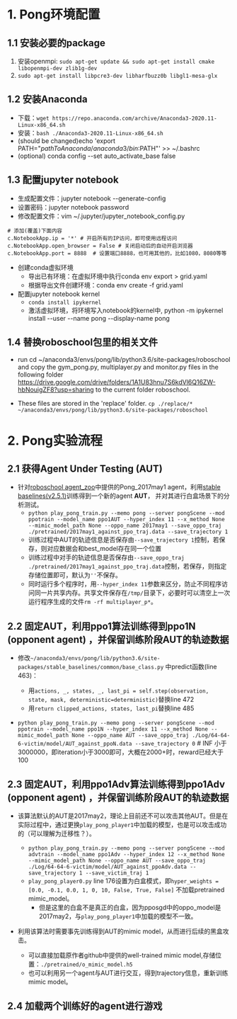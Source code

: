 # 1. Pong环境配置

## 1.1 安装必要的package

1. 安装openmpi: `sudo apt-get update && sudo apt-get install cmake libopenmpi-dev zlib1g-dev`
2. `sudo apt-get install libpcre3-dev libharfbuzz0b libgl1-mesa-glx`

## 1.2 安装Anaconda

* 下载：`wget https://repo.anaconda.com/archive/Anaconda3-2020.11-Linux-x86_64.sh`
* 安装：`bash ./Anaconda3-2020.11-Linux-x86_64.sh`
* (should be changed)echo 'export PATH="$pathToAnaconda/anaconda3/bin:$PATH"' >> ~/.bashrc
* (optional) conda config --set auto_activate_base false

## 1.3 配置jupyter notebook

* 生成配置文件：jupyter notebook --generate-config
* 设置密码：jupyter notebook password
* 修改配置文件：vim ~/.jupyter/jupyter_notebook_config.py

```
# 添加(覆盖)下面内容
c.NotebookApp.ip = '*' # 开启所有的IP访问，即可使用远程访问
c.NotebookApp.open_browser = False # 关闭启动后的自动开启浏览器
c.NotebookApp.port = 8888  # 设置端口8888，也可用其他的，比如1080，8080等等
```

* 创建conda虚拟环境
    * 导出已有环境：在虚拟环境中执行conda env export > grid.yaml
    * 根据导出文件创建环境：conda env create -f grid.yaml
* 配置jupyter notebook kernel
    * `conda install ipykernel`
    * 激活虚拟环境，将环境写入notebook的kernel中, python -m ipykernel install --user --name pong --display-name pong
    
## 1.4 替换roboschool包里的相关文件

* run cd ~/anaconda3/envs/pong/lib/python3.6/site-packages/roboschool and copy the gym_pong.py, multiplayer.py and monitor.py files in the following folder https://drive.google.com/drive/folders/1A1U83hnu7S6kdVl6Q16ZW-hbNouigZF8?usp=sharing to the current folder roboschool.

* These files are stored in the 'replace' folder. `cp ./replace/* ~/anaconda3/envs/pong/lib/python3.6/site-packages/roboschool`

# 2. Pong实验流程
## 2.1 获得Agent Under Testing (AUT)

* 针对[roboschool agent_zoo](https://github.com/openai/roboschool/tree/master/agent_zoo)中提供的Pong_2017may1 agent，利用[stable baselines(v2.5.1)](https://stable-baselines.readthedocs.io/en/v2.5.0/)训练得到一个新的agent **AUT**， 并对其进行白盒场景下的分析测试。
    * `python play_pong_train.py --memo pong --server pongScene --mod ppotrain --model_name ppo1AUT --hyper_index 11 --x_method None --mimic_model_path None --oppo_name 2017may1 --save_oppo_traj ./pretrained/2017may1_against_ppo_traj.data --save_trajectory 1`
    * 训练过程中AUT的轨迹信息是否保存由`--save_trajectory 1`控制，若保存，则对应数据会和best_model存在同一个位置
    * 训练过程中对手的轨迹信息是否保存由`--save_oppo_traj ./pretrained/2017may1_against_ppo_traj.data`控制，若保存，则指定存储位置即可，默认为`''`不保存。
    * 同时运行多个程序时，用`--hyper_index 11`参数来区分，防止不同程序访问同一片共享内存。共享文件保存在`/tmp/`目录下，必要时可以清空上一次运行程序生成的文件`rm -rf multiplayer_p*`。

## 2.2 固定AUT，利用ppo1算法训练得到ppo1N (opponent agent) ，并保留训练阶段AUT的轨迹数据
    
* 修改`~/anaconda3/envs/pong/lib/python3.6/site-packages/stable_baselines/common/base_class.py` 中predict函数(line 463)：
    * 用`actions, _, states, _, last_pi = self.step(observation, state, mask, deterministic=deterministic)`替换line 472
    * 用`return clipped_actions, states, last_pi`替换line 485

* `python play_pong_train.py --memo pong --server pongScene --mod ppotrain --model_name ppo1N --hyper_index 11 --x_method None --mimic_model_path None --oppo_name AUT --save_oppo_traj ./Log/64-64-6-victim/model/AUT_against_ppoN.data --save_trajectory 0` # INF 小于3000000，即iteration小于3000即可，大概在2000+时，reward已经大于100

## 2.3 固定AUT，利用ppo1Adv算法训练得到ppo1Adv (opponent agent) ，并保留训练阶段AUT的轨迹数据
* 该算法默认的AUT是2017may2，理论上目前还不可以攻击其他AUT。但是在实际过程中，通过更换`play_pong_player1`中加载的模型，也是可以攻击成功的（可以理解为迁移性？）。
    * `python play_pong_train.py --memo pong --server pongScene --mod advtrain --model_name ppo1Adv --hyper_index 12 --x_method None --mimic_model_path None --oppo_name AUT --save_oppo_traj ./Log/64-64-6-victim/model/AUT_against_ppoAdv.data --save_trajectory 1 --save_victim_traj 1`
    * `play_pong_player0.py` line 176设置为白盒模式，即`hyper_weights = [0.0, -0.1, 0.0, 1, 0, 10, False, True, False]` 不加载pretrained mimic_model。
        * 但是这里的白盒不是真正的白盒，因为pposgd中的oppo_model是2017may2，与`play_pong_player1`中加载的模型不一致。


* 利用该算法时需要事先训练得到AUT的mimic model，从而进行后续的黑盒攻击。
    * 可以直接加载原作者github中提供的well-trained mimic model,存储位置：`./pretrained/o_mimic_model.h5`
    * 也可以利用另一个agent与AUT进行交互，得到trajectory信息，重新训练mimic model。


## 2.4 加载两个训练好的agent进行游戏
    